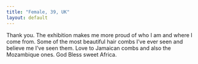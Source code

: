 ```yaml
---
title: "Female, 39, UK"
layout: default
---
```

Thank you. The exhibition makes me more proud of who I am and where I come from. Some of the most beautiful hair combs I’ve ever seen and believe me I’ve seen them. Love to Jamaican combs and also the Mozambique ones. God Bless sweet Africa.

